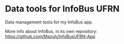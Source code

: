 # Data tools for InfoBus UFRN

Data management tools for my InfoBus app.

More info about InfoBus, in its own repository: https://github.com/Mazuh/InfoBusUFRN-App
